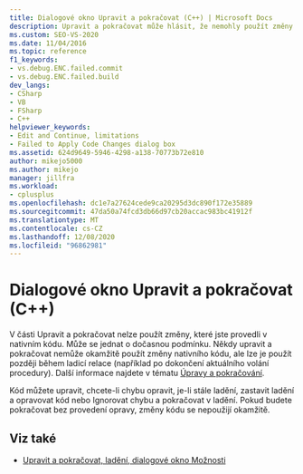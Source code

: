 ```yaml
---
title: Dialogové okno Upravit a pokračovat (C++) | Microsoft Docs
description: Upravit a pokračovat může hlásit, že nemohly použít změny kódu. Zjistěte, proč k tomu může dojít a co můžete dělat.
ms.custom: SEO-VS-2020
ms.date: 11/04/2016
ms.topic: reference
f1_keywords:
- vs.debug.ENC.failed.commit
- vs.debug.ENC.failed.build
dev_langs:
- CSharp
- VB
- FSharp
- C++
helpviewer_keywords:
- Edit and Continue, limitations
- Failed to Apply Code Changes dialog box
ms.assetid: 624d9649-5946-4298-a138-70773b72e810
author: mikejo5000
ms.author: mikejo
manager: jillfra
ms.workload:
- cplusplus
ms.openlocfilehash: dc1e7a27624cede9ca20295d3dc890f172e35889
ms.sourcegitcommit: 47da50a74fcd3db66d97cb20accac983bc41912f
ms.translationtype: MT
ms.contentlocale: cs-CZ
ms.lasthandoff: 12/08/2020
ms.locfileid: "96862981"
---
```

# <a name="edit-and-continue-dialog-box-c"></a>Dialogové okno Upravit a pokračovat (C++)
V části Upravit a pokračovat nelze použít změny, které jste provedli v nativním kódu. Může se jednat o dočasnou podmínku. Někdy upravit a pokračovat nemůže okamžitě použít změny nativního kódu, ale lze je použít později během ladicí relace (například po dokončení aktuálního volání procedury). Další informace najdete v tématu [Úpravy a pokračování](../debugger/edit-and-continue.md).

 Kód můžete upravit, chcete-li chybu opravit, je-li stále ladění, zastavit ladění a opravovat kód nebo Ignorovat chybu a pokračovat v ladění. Pokud budete pokračovat bez provedení opravy, změny kódu se nepoužijí okamžitě.

## <a name="see-also"></a>Viz také
- [Upravit a pokračovat, ladění, dialogové okno Možnosti](./edit-and-continue.md)